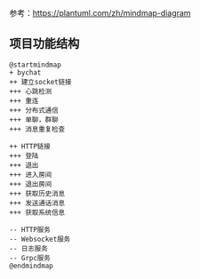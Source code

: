 参考：https://plantuml.com/zh/mindmap-diagram

## 项目功能结构
```puml
@startmindmap
+ bychat
++ 建立socket链接
+++ 心跳检测
+++ 重连
+++ 分布式通信
+++ 单聊，群聊
+++ 消息重复检查

++ HTTP链接
+++ 登陆
+++ 退出
+++ 进入房间
+++ 退出房间
+++ 获取历史消息
+++ 发送通话消息
+++ 获取系统信息

-- HTTP服务
-- Websocket服务
-- 日志服务
-- Grpc服务
@endmindmap
```
